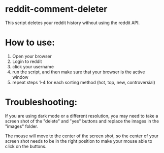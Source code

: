 # reddit-comment-deleter
This script deletes your reddit history without using the reddit API.

# How to use:
1. Open your browser
2. Login to reddit
3. click your username
4. run the script, and then make sure that your browser is the active window
5. repeat steps 1-4 for each sorting method (hot, top, new, controversial)


# Troubleshooting:
If you are using dark mode or a different resolution, you may need to take a screen shot of the "delete" and "yes" buttons and replace the images in the "images" folder.

The mouse will move to the center of the screen shot, so the center of your screen shot needs to be in the right position to make your mouse able to click on the buttons.
